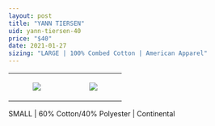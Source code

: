 ```yaml
---
layout: post
title: "YANN TIERSEN"
uid: yann-tiersen-40
price: "$40"
date: 2021-01-27
sizing: "LARGE | 100% Combed Cotton | American Apparel"
---
```




<table style="width:100%;"><tr><td style="vertical-align:top;">
      <figure class="tmblr-full" data-orig-height="2048" data-orig-width="1365" data-orig-src="https://concertshirts.netlify.app/shirts/0246/0246-01.jpg"><img src="https://64.media.tumblr.com/76c8f686005ee3db1e716af4ef402272/a0d82a97711064f7-61/s540x810/fabd6c12ed302b987fb31cde34d406808ebb8959.jpg" data-orig-height="2048" data-orig-width="1365" data-orig-src="https://concertshirts.netlify.app/shirts/0246/0246-01.jpg"/></figure></td>
    <td style="vertical-align:top;">
      <figure class="tmblr-full" data-orig-height="2048" data-orig-width="1365" data-orig-src="https://concertshirts.netlify.app/shirts/0246/0246-02.jpg"><img src="https://64.media.tumblr.com/4edf76ea5260a100b752177c04924b89/a0d82a97711064f7-7b/s540x810/ac68e5d03816fb67f85c3fefb414e38a1b125035.jpg" data-orig-height="2048" data-orig-width="1365" data-orig-src="https://concertshirts.netlify.app/shirts/0246/0246-02.jpg"/></figure></td>
  </tr></table><p>
  SMALL | 60% Cotton/40% Polyester | Continental
</p>
